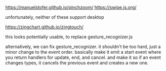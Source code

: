 https://manuelstofer.github.io/pinchzoom/
https://swipe.js.org/

unfortunately, neither of these support desktop

https://zingchart.github.io/zingtouch/

this looks potentially usable, to replace gesture_recognizer.js

alternatively, we can fix gesture_recognizer. it shouldn't be too hard, just a minor change
to the event order. basically make it emit a start event where you return handlers for
update, end, and cancel. and make it so if an event changes types, it cancels the previous
event and creates a new one.